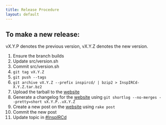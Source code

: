 ```yaml
---
title: Release Procedure
layout: default
---
```



## To make a new release:
vX.Y.P denotes the previous version, vX.Y.Z denotes the new version.

1. Ensure the branch builds
2. Update src/version.sh
3. Commit src/version.sh
4. `git tag vX.Y.Z`
5. `git push --tags`
6. `git archive vX.Y.Z --prefix inspircd/ | bzip2 > InspIRCd-X.Y.Z.tar.bz2`
7. Upload the tarball to the [website](https://github.com/inspircd/inspircd.github.com)
8. Generate a changelog for the [website](https://github.com/inspircd/inspircd.github.com) using `git shortlog --no-merges --pretty=short vX.Y.P..vX.Y.Z`
9. Create a new post on the [website](https://github.com/inspircd/inspircd.github.com) using `rake post`
10. Commit the new post
11. Update topic in [#InspIRCd](irc://irc.chatspike.net/inspircd)
